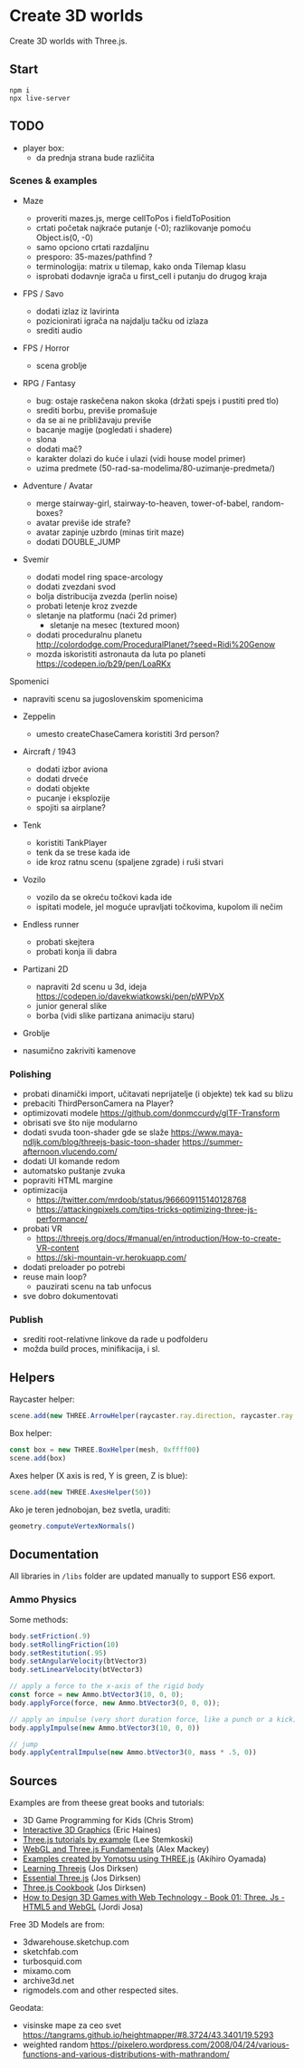 # Create 3D worlds

Create 3D worlds with Three.js.

## Start

```
npm i
npx live-server
```

## TODO

- player box: 
  - da prednja strana bude različita

### Scenes & examples

- Maze
  - proveriti mazes.js, merge cellToPos i fieldToPosition
  - crtati početak najkraće putanje (-0); razlikovanje pomoću Object.is(0, -0)
  - samo opciono crtati razdaljinu
  - presporo: 35-mazes/pathfind ?
  - terminologija: matrix u tilemap, kako onda Tilemap klasu
  - isprobati dodavnje igrača u first_cell i putanju do drugog kraja

- FPS / Savo
  - dodati izlaz iz lavirinta
  - pozicionirati igrača na najdalju tačku od izlaza
  - srediti audio

- FPS / Horror
  - scena groblje

- RPG / Fantasy
  - bug: ostaje raskečena nakon skoka (držati spejs i pustiti pred tlo)
  - srediti borbu, previše promašuje
  - da se ai ne približavaju previše
  - bacanje magije (pogledati i shadere)
  - slona 
  - dodati mač?
  - karakter dolazi do kuće i ulazi (vidi house model primer)
  - uzima predmete (50-rad-sa-modelima/80-uzimanje-predmeta/)

- Adventure / Avatar
  - merge stairway-girl, stairway-to-heaven, tower-of-babel, random-boxes?
  - avatar previše ide strafe?
  - avatar zapinje uzbrdo (minas tirit maze)
  - dodati DOUBLE_JUMP

- Svemir 
  - dodati model ring space-arcology
  - dodati zvezdani svod
  - bolja distribucija zvezda (perlin noise)
  - probati letenje kroz zvezde
  - sletanje na platformu (naći 2d primer)
    - sletanje na mesec (textured moon)
  - dodati proceduralnu planetu http://colordodge.com/ProceduralPlanet/?seed=Ridi%20Genow
  - mozda iskoristiti astronauta da luta po planeti https://codepen.io/b29/pen/LoaRKx

Spomenici
  - napraviti scenu sa jugoslovenskim spomenicima

- Zeppelin
  - umesto createChaseCamera koristiti 3rd person?

- Aircraft / 1943
  - dodati izbor aviona
  - dodati drveće
  - dodati objekte
  - pucanje i eksplozije
  - spojiti sa airplane?

- Tenk
  - koristiti TankPlayer
  - tenk da se trese kada ide
  - ide kroz ratnu scenu (spaljene zgrade) i ruši stvari

- Vozilo
  - vozilo da se okreću točkovi kada ide
  - ispitati modele, jel moguće upravljati točkovima, kupolom ili nečim

- Endless runner
  - probati skejtera
  - probati konja ili dabra

- Partizani 2D
  - napraviti 2d scenu u 3d, ideja https://codepen.io/davekwiatkowski/pen/pWPVpX
  - junior general slike
  - borba (vidi slike partizana animaciju staru)

- Groblje
 - nasumično zakriviti kamenove

### Polishing

- probati dinamički import, učitavati neprijatelje (i objekte) tek kad su blizu
- prebaciti ThirdPersonCamera na Player?
- optimizovati modele https://github.com/donmccurdy/glTF-Transform
- obrisati sve što nije modularno
- dodati svuda toon-shader gde se slaže
  https://www.maya-ndljk.com/blog/threejs-basic-toon-shader
  https://summer-afternoon.vlucendo.com/
- dodati UI komande redom
- automatsko puštanje zvuka
- popraviti HTML margine
- optimizacija 
  - https://twitter.com/mrdoob/status/966609115140128768
  - https://attackingpixels.com/tips-tricks-optimizing-three-js-performance/
- probati VR
  - https://threejs.org/docs/#manual/en/introduction/How-to-create-VR-content
  - https://ski-mountain-vr.herokuapp.com/
- dodati preloader po potrebi
- reuse main loop?
  - pauzirati scenu na tab unfocus
- sve dobro dokumentovati

### Publish
- srediti root-relativne linkove da rade u podfolderu
- možda build proces, minifikacija, i sl.

## Helpers

Raycaster helper:

```js
scene.add(new THREE.ArrowHelper(raycaster.ray.direction, raycaster.ray.origin, 300))
```

Box helper:

```js
const box = new THREE.BoxHelper(mesh, 0xffff00)
scene.add(box)
```

Axes helper (X axis is red, Y is green, Z is blue):

```js
scene.add(new THREE.AxesHelper(50))
```

Ako je teren jednobojan, bez svetla, uraditi:

```js
geometry.computeVertexNormals()
```

## Documentation

All libraries in `/libs` folder are updated manually to support ES6 export.

### Ammo Physics

Some methods:

```js
body.setFriction(.9)
body.setRollingFriction(10)
body.setRestitution(.95)
body.setAngularVelocity(btVector3)
body.setLinearVelocity(btVector3)

// apply a force to the x-axis of the rigid body
const force = new Ammo.btVector3(10, 0, 0);
body.applyForce(force, new Ammo.btVector3(0, 0, 0));

// apply an impulse (very short duration force, like a punch or a kick) to the x-axis
body.applyImpulse(new Ammo.btVector3(10, 0, 0))

// jump
body.applyCentralImpulse(new Ammo.btVector3(0, mass * .5, 0))
```

## Sources

Examples are from theese great books and tutorials:

* 3D Game Programming for Kids (Chris Strom)
* [Interactive 3D Graphics](https://in.udacity.com/course/interactive-3d-graphics--cs291/) (Eric Haines)
* [Three.js tutorials by example](http://stemkoski.github.io/Three.js/) (Lee Stemkoski)
* [WebGL and Three.js Fundamentals](https://github.com/alexmackey/threeJsBasicExamples) (Alex Mackey)
* [Examples created by Yomotsu using THREE.js](http://yomotsu.github.io/threejs-examples/) (Akihiro Oyamada)
* [Learning Threejs](https://github.com/josdirksen/learning-threejs) (Jos Dirksen)
* [Essential Three.js](https://github.com/josdirksen/essential-threejs) (Jos Dirksen)
* [Three.js Cookbook](https://github.com/josdirksen/threejs-cookbook) (Jos Dirksen)
* [How to Design 3D Games with Web Technology - Book 01: Three. Js - HTML5 and WebGL](https://thefiveplanets.org/b01/) (Jordi Josa)

Free 3D Models are from: 
- 3dwarehouse.sketchup.com
- sketchfab.com
- turbosquid.com 
- mixamo.com
- archive3d.net
- rigmodels.com
and other respected sites.

Geodata:
- visinske mape za ceo svet https://tangrams.github.io/heightmapper/#8.3724/43.3401/19.5293
- weighted random https://pixelero.wordpress.com/2008/04/24/various-functions-and-various-distributions-with-mathrandom/
